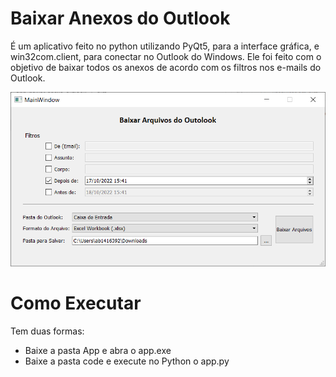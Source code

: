 Baixar Anexos do Outlook
=====

É um aplicativo feito no python utilizando PyQt5, para a interface gráfica, e win32com.client, para conectar no Outlook do Windows.
Ele foi feito com o objetivo de baixar todos os anexos de acordo com os filtros nos e-mails do Outlook.

![app](https://github.com/itff/baixar_anexo_outlook/blob/main/images/mainwindow.PNG?raw=true)

Como Executar
===================

Tem duas formas:
- Baixe a pasta App e abra o app.exe
- Baixe a pasta code e execute no Python o app.py

